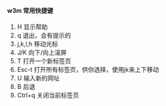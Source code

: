 #### w3m 常用快捷键



1. H  显示帮助 
2. q  退出，会有提示的 
3. j,k,l,h 移动光标 
4. J/K  向下/向上滚屏 
5. T   打开一个新标签页 
6. Esc-t 打开所有标签页，供你选择，使用jk来上下移动
7. U   输入新的网址 
8. B   后退 
9. Ctrl+q 关闭当前标签页